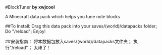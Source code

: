 #BlockTuner
**by xwjcool**

A Minecraft data pack which helps you tune note blocks

##To Install:
Drag this data pack into your saves/(world)/datapacks folder;
Do "/reload";
Enjoy!

##安装指南：
将本数据包放入saves/(world)/datapacks文件夹；
执行"/reload"；
太棒了！

